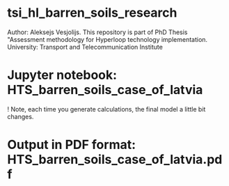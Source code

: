 # tsi_hl_barren_soils_research
Author: Aleksejs Vesjolijs. This repository is part of PhD Thesis "Assessment methodology for Hyperloop technology implementation. University: Transport and Telecommunication Institute

# Jupyter notebook: HTS_barren_soils_case_of_latvia

! Note, each time you generate calculations, the final model a little bit changes.

# Output in PDF format: HTS_barren_soils_case_of_latvia.pdf
